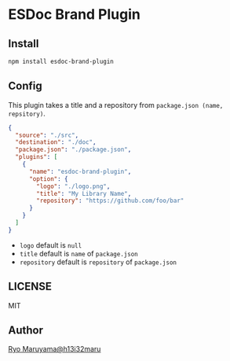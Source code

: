 # ESDoc Brand Plugin
## Install
```bash
npm install esdoc-brand-plugin
```

## Config
This plugin takes a title and a repository from `package.json (name, repsitory)`.
```json
{
  "source": "./src",
  "destination": "./doc",
  "package.json": "./package.json",
  "plugins": [
    {
      "name": "esdoc-brand-plugin",
      "option": {
        "logo": "./logo.png",
        "title": "My Library Name",
        "repository": "https://github.com/foo/bar"
      }
    }
  ]
}
```

- `logo` default is `null`
- `title` default is `name` of `package.json`
- `repository` default is `repository` of `package.json`

## LICENSE
MIT

## Author
[Ryo Maruyama@h13i32maru](https://github.com/h13i32maru)
